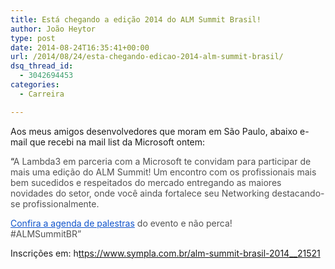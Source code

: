 ```yaml
---
title: Está chegando a edição 2014 do ALM Summit Brasil!
author: João Heytor
type: post
date: 2014-08-24T16:35:41+00:00
url: /2014/08/24/esta-chegando-edicao-2014-alm-summit-brasil/
dsq_thread_id:
  - 3042694453
categories:
  - Carreira

---
```

Aos meus amigos desenvolvedores que moram em São Paulo, abaixo e-mail que recebi na mail list da Microsoft ontem:

&#8220;<span style="color: #515151">A Lambda3 em parceria com a Microsoft te convidam para participar de mais uma edição do ALM Summit! Um encontro com os profissionais mais bem sucedidos e respeitados do mercado entregando as maiores novidades do setor, onde você ainda fortalece seu Networking destacando-se profissionalmente.</span>

<a style="color: #1155cc" href="http://click.email.microsoftemail.com/?qs=03394178c69a569e5cc97238105163ba9160ef83afab721de05316eeeb3b82e9ceac164a6b199614" target="_blank">Confira a agenda de palestras</a><span style="color: #515151"> do evento e não perca!</span><br style="color: #515151" /><span style="color: #515151">#ALMSummitBR&#8221;</span>

Inscrições em: h<a href="https://www.sympla.com.br/alm-summit-brasil-2014__21521" target="_blank">ttps://www.sympla.com.br/alm-summit-brasil-2014__21521</a>